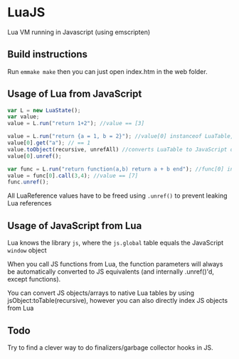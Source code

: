 LuaJS
=====

Lua VM running in Javascript (using emscripten)

Build instructions
------------------

Run `emmake make` then you can just open index.htm in the web folder.

Usage of Lua from JavaScript
----------------------------

```javascript
var L = new LuaState();
var value;
value = L.run("return 1+2"); //value == [3]

value = L.run("return {a = 1, b = 2}"); //value[0] instanceof LuaTable, value[0] instanceof LuaReference
value[0].get("a"); // == 1
value.toObject(recursive, unrefAll) //converts LuaTable to JavaScript object (will drop all other LuaReferences if unrefAll == true)
value[0].unref();

var func = L.run("return function(a,b) return a + b end"); //func[0] instanceof LuaFunction, func[0] instanceof LuaReference
value = func[0].call(3,4); //value == [7]
func.unref();
```

All LuaReference values have to be freed using `.unref()` to prevent leaking Lua references

Usage of JavaScript from Lua
----------------------------
Lua knows the library `js`, where the `js.global` table equals the JavaScript `window` object

When you call JS functions from Lua, the function parameters will always be automatically converted to JS equivalents (and internally .unref()'d, except functions).

You can convert JS objects/arrays to native Lua tables by using jsObject:toTable(recursive), however you can also directly index JS objects from Lua

Todo
----
Try to find a clever way to do finalizers/garbage collector hooks in JS.
